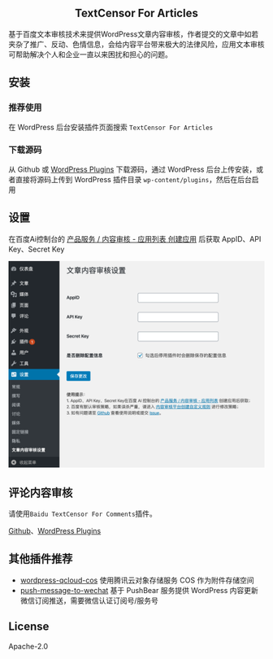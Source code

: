 <h2 align="center">TextCensor For Articles</h2>

基于百度文本审核技术来提供WordPress文章内容审核，作者提交的文章中如若夹杂了推广、反动、色情信息，会给内容平台带来极大的法律风险，应用文本审核可帮助解决个人和企业一直以来困扰和担心的问题。

## 安装

### 推荐使用

在 WordPress 后台安装插件页面搜索 `TextCensor For Articles`

### 下载源码

从 Github 或 [WordPress Plugins](https://wordpress.org/plugins/textcensor-for-articles/) 下载源码，通过 WordPress 后台上传安装，或者直接将源码上传到 WordPress 插件目录 `wp-content/plugins`，然后在后台启用

## 设置

在百度Ai控制台的 [产品服务 / 内容审核 - 应用列表 创建应用](https://console.bce.baidu.com/ai/?fromai=1#/ai/antiporn/app/list) 后获取 AppID、API Key、Secret Key

![](screenshot-1.png)

## 评论内容审核

请使用`Baidu TextCensor For Comments`插件。

[Github](https://github.com/sy-records/wp-baidu-textcensor)、[WordPress Plugins](https://wordpress.org/plugins/baidu-textcensor/)

## 其他插件推荐

* [wordpress-qcloud-cos](https://github.com/sy-records/wordpress-qcloud-cos) 使用腾讯云对象存储服务 COS 作为附件存储空间
* [push-message-to-wechat](https://github.com/sy-records/push-message-to-wechat) 基于 PushBear 服务提供 WordPress 内容更新微信订阅推送，需要微信认证订阅号/服务号

## License

Apache-2.0
